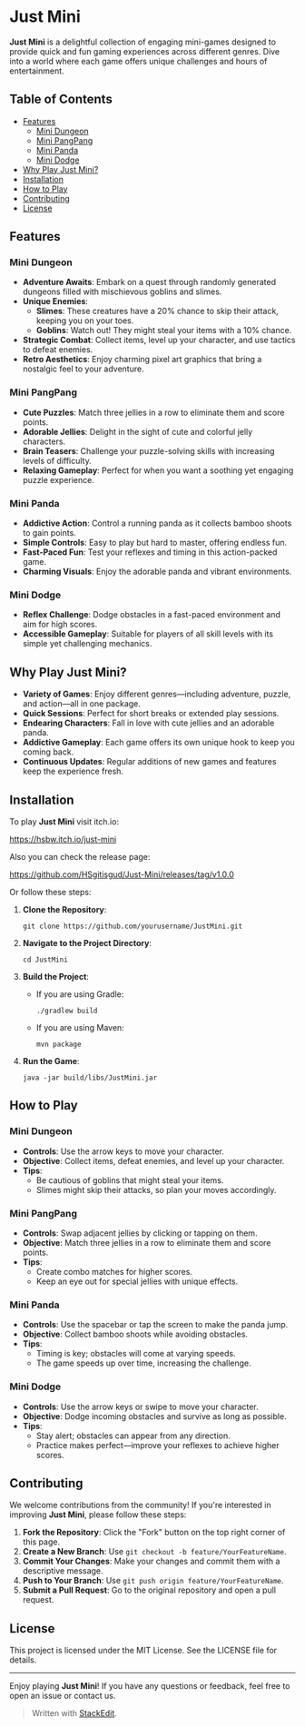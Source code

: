 # Just Mini

**Just Mini** is a delightful collection of engaging mini-games designed to provide quick and fun gaming experiences across different genres. Dive into a world where each game offers unique challenges and hours of entertainment.

## Table of Contents

-   [Features](#features)
    -   [Mini Dungeon](#mini-dungeon)
    -   [Mini PangPang](#mini-pangpang)
    -   [Mini Panda](#mini-panda)
    -   [Mini Dodge](#mini-dodge)
-   [Why Play Just Mini?](#why-play-just-mini)
-   [Installation](#installation)
-   [How to Play](#how-to-play)
-   [Contributing](#contributing)
-   [License](#license)

## Features

### Mini Dungeon

-   **Adventure Awaits**: Embark on a quest through randomly generated dungeons filled with mischievous goblins and slimes.
-   **Unique Enemies**:
    -   **Slimes**: These creatures have a 20% chance to skip their attack, keeping you on your toes.
    -   **Goblins**: Watch out! They might steal your items with a 10% chance.
-   **Strategic Combat**: Collect items, level up your character, and use tactics to defeat enemies.
-   **Retro Aesthetics**: Enjoy charming pixel art graphics that bring a nostalgic feel to your adventure.

### Mini PangPang

-   **Cute Puzzles**: Match three jellies in a row to eliminate them and score points.
-   **Adorable Jellies**: Delight in the sight of cute and colorful jelly characters.
-   **Brain Teasers**: Challenge your puzzle-solving skills with increasing levels of difficulty.
-   **Relaxing Gameplay**: Perfect for when you want a soothing yet engaging puzzle experience.

### Mini Panda

-   **Addictive Action**: Control a running panda as it collects bamboo shoots to gain points.
-   **Simple Controls**: Easy to play but hard to master, offering endless fun.
-   **Fast-Paced Fun**: Test your reflexes and timing in this action-packed game.
-   **Charming Visuals**: Enjoy the adorable panda and vibrant environments.

### Mini Dodge

-   **Reflex Challenge**: Dodge obstacles in a fast-paced environment and aim for high scores.
-   **Accessible Gameplay**: Suitable for players of all skill levels with its simple yet challenging mechanics.

## Why Play Just Mini?

-   **Variety of Games**: Enjoy different genres—including adventure, puzzle, and action—all in one package.
-   **Quick Sessions**: Perfect for short breaks or extended play sessions.
-   **Endearing Characters**: Fall in love with cute jellies and an adorable panda.
-   **Addictive Gameplay**: Each game offers its own unique hook to keep you coming back.
-   **Continuous Updates**: Regular additions of new games and features keep the experience fresh.

## Installation

To play **Just Mini** visit itch.io:

https://hsbw.itch.io/just-mini


Also you can check the release page:

https://github.com/HSgitisgud/Just-Mini/releases/tag/v1.0.0


Or follow these steps:

1.  **Clone the Repository**:
    
    `git clone https://github.com/yourusername/JustMini.git` 
    
2.  **Navigate to the Project Directory**:
    
    `cd JustMini` 
    
3.  **Build the Project**:
    -   If you are using Gradle:
        
        `./gradlew build` 
        
    -   If you are using Maven:
        
        `mvn package` 
        
4.  **Run the Game**:
    
    `java -jar build/libs/JustMini.jar` 
    

## How to Play

### Mini Dungeon

-   **Controls**: Use the arrow keys to move your character.
-   **Objective**: Collect items, defeat enemies, and level up your character.
-   **Tips**:
    -   Be cautious of goblins that might steal your items.
    -   Slimes might skip their attacks, so plan your moves accordingly.

### Mini PangPang

-   **Controls**: Swap adjacent jellies by clicking or tapping on them.
-   **Objective**: Match three jellies in a row to eliminate them and score points.
-   **Tips**:
    -   Create combo matches for higher scores.
    -   Keep an eye out for special jellies with unique effects.

### Mini Panda

-   **Controls**: Use the spacebar or tap the screen to make the panda jump.
-   **Objective**: Collect bamboo shoots while avoiding obstacles.
-   **Tips**:
    -   Timing is key; obstacles will come at varying speeds.
    -   The game speeds up over time, increasing the challenge.

### Mini Dodge

-   **Controls**: Use the arrow keys or swipe to move your character.
-   **Objective**: Dodge incoming obstacles and survive as long as possible.
-   **Tips**:
    -   Stay alert; obstacles can appear from any direction.
    -   Practice makes perfect—improve your reflexes to achieve higher scores.

## Contributing

We welcome contributions from the community! If you're interested in improving **Just Mini**, please follow these steps:

1.  **Fork the Repository**: Click the "Fork" button on the top right corner of this page.
2.  **Create a New Branch**: Use `git checkout -b feature/YourFeatureName`.
3.  **Commit Your Changes**: Make your changes and commit them with a descriptive message.
4.  **Push to Your Branch**: Use `git push origin feature/YourFeatureName`.
5.  **Submit a Pull Request**: Go to the original repository and open a pull request.

## License

This project is licensed under the MIT License. See the LICENSE file for details.

----------

Enjoy playing **Just Mini**! If you have any questions or feedback, feel free to open an issue or contact us.

> Written with [StackEdit](https://stackedit.io/).
